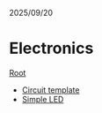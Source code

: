 2025/09/20

# Electronics

[Root](../README.md)

- [Circuit template](./Circuits/template.md)
- [Simple LED](./Circuits/simple_LED.md)